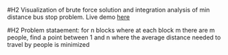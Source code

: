 #H2
Visualization of brute force solution and integration analysis of min distance bus stop problem. Live demo [here](https://www.googleMinBus.jaydanhoward.com)

#H2
Problem stataement: for n blocks where at each block m there are m people, find a point between 1 and n where the average distance needed to travel by people is minimized
